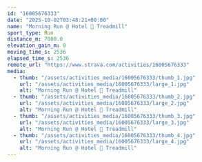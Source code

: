 ```yaml
---
id: "16005676333"
date: "2025-10-02T03:48:21+00:00"
name: "Morning Run @ Hotel 🏨 Treadmill"
sport_type: Run
distance_m: 7000.0
elevation_gain_m: 0
moving_time_s: 2536
elapsed_time_s: 2536
remote_url: "https://www.strava.com/activities/16005676333"
media:
  - thumb: "/assets/activities_media/16005676333/thumb_1.jpg"
    url: "/assets/activities_media/16005676333/large_1.jpg"
    alt: "Morning Run @ Hotel 🏨 Treadmill"
  - thumb: "/assets/activities_media/16005676333/thumb_2.jpg"
    url: "/assets/activities_media/16005676333/large_2.jpg"
    alt: "Morning Run @ Hotel 🏨 Treadmill"
  - thumb: "/assets/activities_media/16005676333/thumb_3.jpg"
    url: "/assets/activities_media/16005676333/large_3.jpg"
    alt: "Morning Run @ Hotel 🏨 Treadmill"
  - thumb: "/assets/activities_media/16005676333/thumb_4.jpg"
    url: "/assets/activities_media/16005676333/large_4.jpg"
    alt: "Morning Run @ Hotel 🏨 Treadmill"
---
```

